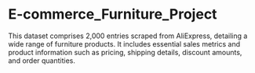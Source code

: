# E-commerce_Furniture_Project
This dataset comprises 2,000 entries scraped from AliExpress, detailing a wide range of furniture products. It includes essential sales metrics and product information such as pricing, shipping details, discount amounts, and order quantities. 
